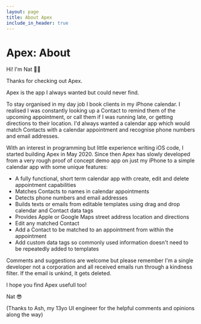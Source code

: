 ```yaml
---
layout: page
title: About Apex
include_in_header: true
---
```

# Apex: About

Hi! I'm Nat 👋🏼

Thanks for checking out Apex.

Apex is the app I always wanted but could never find.

To stay organised in my day job I book clients in my iPhone calendar. I realised I was constantly looking up a Contact to remind them of the upcoming appointment, or call them if I was running late, or getting directions to their location. I'd always wanted a calendar app which would match Contacts with a calendar appointment and recognise phone numbers and email addresses.

With an interest in programming but little experience writing iOS code, I started building Apex in May 2020. Since then Apex has slowly developed from a very rough proof of concept demo app on just my iPhone to a simple calendar app with some unique features:

- A fully functional, short term calendar app with create, edit and delete appointment capabilities
- Matches Contacts to names in calendar appointments
- Detects phone numbers and email addresses
- Builds texts or emails from editable templates using drag and drop calendar and Contact data tags
- Provides Apple or Google Maps street address location and directions
- Edit any matched Contact
- Add a Contact to be matched to an appointment from within the appointment
- Add custom data tags so commonly used information doesn't need to be repeatedly added to templates

Comments and suggestions are welcome but please remember I'm a single developer not a corporation and all received emails run through a kindness filter. If the email is unkind, it gets deleted.

I hope you find Apex usefull too!

Nat 😎

(Thanks to Ash, my 13yo UI engineer for the helpful comments and opinions along the way)
